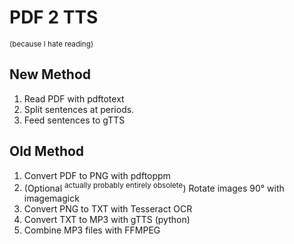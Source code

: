 # PDF 2 TTS

<sup>(because I hate reading)</sup>

## New Method
1. Read PDF with pdftotext
2. Split sentences at periods.
3. Feed sentences to gTTS

## Old Method
1. Convert PDF to PNG with pdftoppm
2. (Optional <sup>actually probably entirely obsolete</sup>) Rotate images 90° with imagemagick
3. Convert PNG to TXT with Tesseract OCR
4. Convert TXT to MP3 with gTTS (python)
5. Combine MP3 files with FFMPEG
